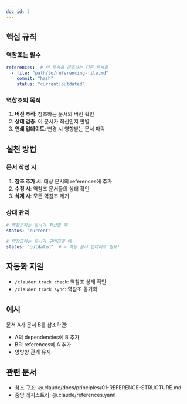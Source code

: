 ```yaml
---
doc_id: 5
---
```


## 핵심 규칙

### 역참조는 필수
```yaml
references:  # 이 문서를 참조하는 다른 문서들
  - file: "path/to/referencing-file.md"
    commit: "hash"
    status: "current|outdated"
```

### 역참조의 목적
1. **버전 추적**: 참조하는 문서의 버전 확인
2. **상태 검증**: 이 문서가 최신인지 판별
3. **연쇄 업데이트**: 변경 시 영향받는 문서 파악

## 실천 방법

### 문서 작성 시
1. **참조 추가 시**: 대상 문서의 references에 추가
2. **수정 시**: 역참조 문서들의 상태 확인
3. **삭제 시**: 모든 역참조 제거

### 상태 관리
```yaml
# 역참조하는 문서가 최신일 때
status: "current"

# 역참조하는 문서가 구버전일 때
status: "outdated"  # → 해당 문서 업데이트 필요!
```

## 자동화 지원
- `/clauder track check`: 역참조 상태 확인
- `/clauder track sync`: 역참조 동기화

## 예시
문서 A가 문서 B를 참조하면:
- A의 dependencies에 B 추가
- B의 references에 A 추가
- 양방향 관계 유지

## 관련 문서
- 참조 구조: @.claude/docs/principles/01-REFERENCE-STRUCTURE.md
- 중앙 레지스트리: @.claude/references.yaml
